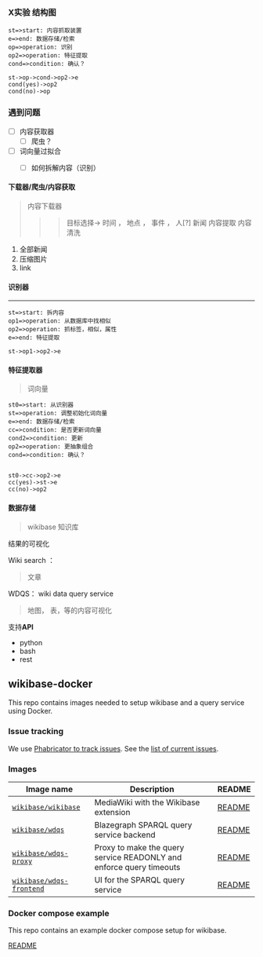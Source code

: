 
### X实验 结构图


```flow
st=>start: 内容抓取装置
e=>end: 数据存储/检索
op=>operation: 识别
op2=>operation: 特征提取
cond=>condition: 确认？

st->op->cond->op2->e
cond(yes)->op2
cond(no)->op
```

### 遇到问题

- [ ] 内容获取器
	- [ ] 爬虫？
- [ ] 词向量过拟合
	- [ ] 如何拆解内容（识别）


#### 下载器/爬虫/内容获取

> 内容下载器
> >> 目标选择-> 时间 ， 地点 ， 事件 ， 人[?] 新闻
> > 内容提取
> > 内容清洗

1. 全部新闻
2. 压缩图片
3. link


#### 识别器
---

```flow
st=>start: 拆内容
op1=>operation: 从数据库中找相似
op2=>operation: 抓标签，相似，属性
e=>end: 特征提取

st->op1->op2->e
```

#### 特征提取器

> 词向量

```flow
st0=>start: 从识别器
st=>operation: 调整初始化词向量
e=>end: 数据存储/检索
cc=>condition: 是否更新词向量
cond2=>condition: 更新
op2=>operation: 更抽象组合
cond=>condition: 确认？


st0->cc->op2->e
cc(yes)->st->e
cc(no)->op2

```




#### 数据存储

> wikibase 知识库

结果的可视化

Wiki search ：
> 文章

WDQS： wiki data query service

> 地图， 表，等的内容可视化

支持**API**

 * python
 * bash
 * rest







## wikibase-docker

This repo contains images needed to setup wikibase and a query service using Docker.

### Issue tracking

We use [Phabricator to track
issues](https://phabricator.wikimedia.org/maniphest/task/edit/form/1/?projects=wikibase-containers). See the [list of current issues](https://phabricator.wikimedia.org/maniphest/?project=wikibase-containers&statuses=open&group=none&order=newest#R).

### Images

Image name               | Description   | README
------------------------ | ------------- | ----------
[`wikibase/wikibase`](https://store.docker.com/community/images/wikibase/wikibase) | MediaWiki with the Wikibase extension| [README](https://github.com/wmde/wikibase-docker/blob/master/wikibase/README.md)
[`wikibase/wdqs`](https://store.docker.com/community/images/wikibase/wdqs) | Blazegraph SPARQL query service backend | [README](https://github.com/wmde/wikibase-docker/blob/master/wdqs/README.md)
[`wikibase/wdqs-proxy`](https://store.docker.com/community/images/wikibase/wdqs-proxy) | Proxy to make the query service READONLY and enforce query timeouts | [README](https://github.com/wmde/wikibase-docker/blob/master/wdqs-proxy/README.md)
[`wikibase/wdqs-frontend`](https://store.docker.com/community/images/wikibase/wdqs-frontend) | UI for the SPARQL query service | [README](https://github.com/wmde/wikibase-docker/blob/master/wdqs-frontend/README.md)

### Docker compose example

This repo contains an example docker compose setup for wikibase.

[README](https://github.com/wmde/wikibase-docker/blob/master/README-compose.md)
